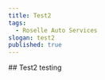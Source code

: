 ```yaml
---
title: Test2
tags:
  - Roselle Auto Services
slogan: test2
published: true
---
```

\## Test2 testing
